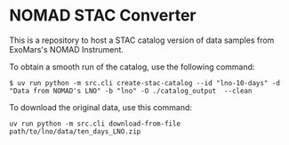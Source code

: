 # NOMAD STAC Converter

This is a repository to host a STAC catalog version of data samples from ExoMars's NOMAD Instrument.

To obtain a smooth run of the catalog, use the following command:

```shell
$ uv run python -m src.cli create-stac-catalog --id "lno-10-days" -d "Data from NOMAD's LNO" -b "lno" -O ./catalog_output  --clean

```

To download the original data, use this command:

```shell
uv run python -m src.cli download-from-file path/to/lno/data/ten_days_LNO.zip
```
